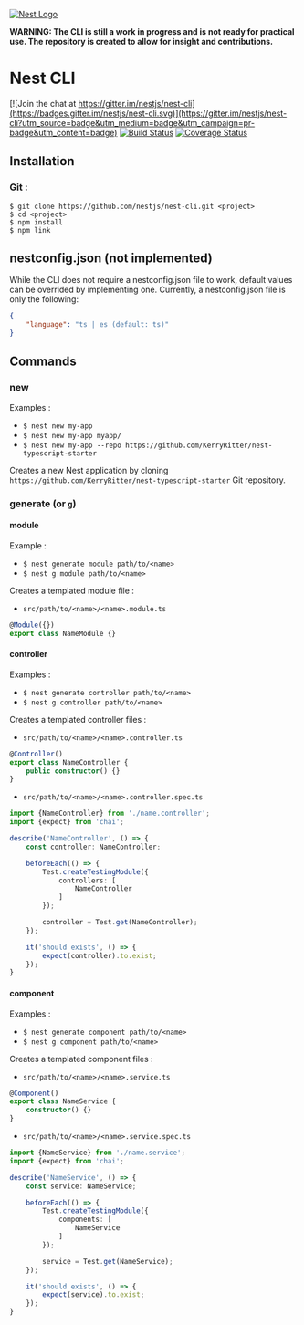[![Nest Logo](http://kamilmysliwiec.com/public/nest-logo.png)](http://kamilmysliwiec.com/)

**WARNING: The CLI is still a work in progress and is not ready for practical use. The repository is created to allow for insight and contributions.**

# Nest CLI

[![Join the chat at https://gitter.im/nestjs/nest-cli](https://badges.gitter.im/nestjs/nest-cli.svg)](https://gitter.im/nestjs/nest-cli?utm_source=badge&utm_medium=badge&utm_campaign=pr-badge&utm_content=badge)
[![Build Status](https://travis-ci.org/ThomRick/nest-cli.svg?branch=develop)](https://travis-ci.org/ThomRick/nest-cli)
[![Coverage Status](https://coveralls.io/repos/github/ThomRick/nest-cli/badge.svg?branch=develop)](https://coveralls.io/github/ThomRick/nest-cli?branch=develop)

## Installation

### Git :
```
$ git clone https://github.com/nestjs/nest-cli.git <project>
$ cd <project>
$ npm install
$ npm link
```

## nestconfig.json (not implemented)

While the CLI does not require a nestconfig.json file to work, default values can be overrided by implementing one. Currently, a nestconfig.json file is only the following:

```json
{
    "language": "ts | es (default: ts)"
}
```

## Commands

### new

Examples : 
   * `$ nest new my-app`
   * `$ nest new my-app myapp/`
   * `$ nest new my-app --repo https://github.com/KerryRitter/nest-typescript-starter`

Creates a new Nest application by cloning `https://github.com/KerryRitter/nest-typescript-starter` Git repository.

### generate (or `g`)

#### module
Example :
   * `$ nest generate module path/to/<name>`
   * `$ nest g module path/to/<name>`

Creates a templated module file :
   * `src/path/to/<name>/<name>.module.ts`

```typescript
@Module({})
export class NameModule {}
```

#### controller
Examples : 
   * `$ nest generate controller path/to/<name>` 
   * `$ nest g controller path/to/<name>`

Creates a templated controller files : 
   * `src/path/to/<name>/<name>.controller.ts`

```typescript
@Controller()
export class NameController {
    public constructor() {}
}
```

   * `src/path/to/<name>/<name>.controller.spec.ts`

```typescript
import {NameController} from './name.controller';
import {expect} from 'chai';

describe('NameController', () => {
    const controller: NameController;

    beforeEach(() => {
        Test.createTestingModule({
            controllers: [
                NameController
            ]
        });

        controller = Test.get(NameController);
    });

    it('should exists', () => {
        expect(controller).to.exist;
    });
}
```

#### component
Examples : 
   * `$ nest generate component path/to/<name>` 
   * `$ nest g component path/to/<name>`

Creates a templated component files :
   * `src/path/to/<name>/<name>.service.ts`

```typescript
@Component()
export class NameService {
    constructor() {}
}
```

   * `src/path/to/<name>/<name>.service.spec.ts`
```typescript
import {NameService} from './name.service';
import {expect} from 'chai';

describe('NameService', () => {
    const service: NameService;

    beforeEach(() => {
        Test.createTestingModule({
            components: [
                NameService
            ]
        });

        service = Test.get(NameService);
    });

    it('should exists', () => {
        expect(service).to.exist;
    });
}
```